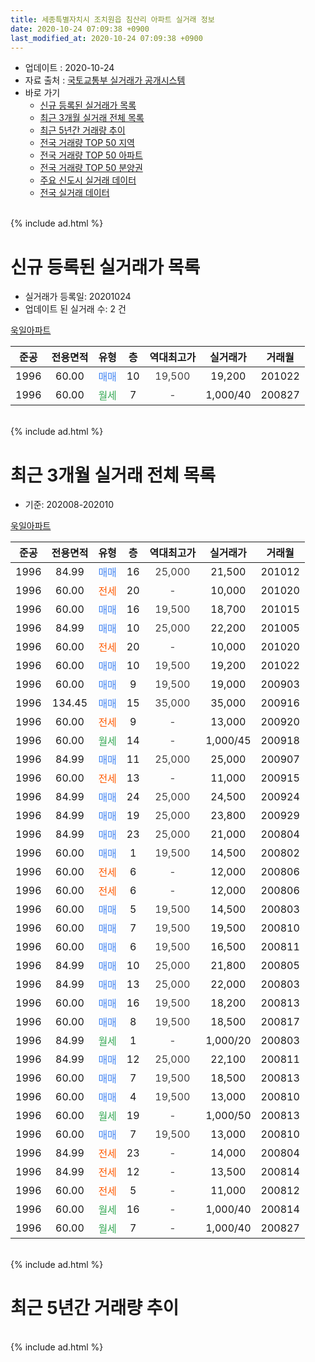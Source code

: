 ```yaml
---
title: 세종특별자치시 조치원읍 침산리 아파트 실거래 정보
date: 2020-10-24 07:09:38 +0900
last_modified_at: 2020-10-24 07:09:38 +0900
---
```


* 업데이트 : 2020-10-24
* 자료 출처 : [국토교통부 실거래가 공개시스템](http://rt.molit.go.kr)
* 바로 가기
    * [신규 등록된 실거래가 목록](#신규-등록된-실거래가-목록)
    * [최근 3개월 실거래 전체 목록](#최근-3개월-실거래-전체-목록)
    * [최근 5년간 거래량 추이](#최근-5년간-거래량-추이)
    * [전국 거래량 TOP 50 지역](https://inasie.github.io/apt-trade-info/최근-3개월-전국에서-가장-거래가-많이-발생한-지역)
    * [전국 거래량 TOP 50 아파트](https://inasie.github.io/apt-trade-info/최근-3개월-전국에서-가장-거래가-많이-발생한-아파트)
    * [전국 거래량 TOP 50 분양권](https://inasie.github.io/apt-trade-info/최근-3개월-전국에서-가장-거래가-많이-발생한-분양권)
    * [주요 신도시 실거래 데이터](https://inasie.github.io/apt-trade-info/주요-신도시)
    * [전국 실거래 데이터](https://inasie.github.io/apt-trade-info/전국)
<br>
{% include ad.html %}
<br>

# 신규 등록된 실거래가 목록
* 실거래가 등록일: 20201024
* 업데이트 된 실거래 수: 2 건


[욱일아파트](https://search.naver.com/search.naver?query=%EC%84%B8%EC%A2%85%ED%8A%B9%EB%B3%84%EC%9E%90%EC%B9%98%EC%8B%9C+%EC%A1%B0%EC%B9%98%EC%9B%90%EC%9D%8D+%EC%B9%A8%EC%82%B0%EB%A6%AC+%EC%9A%B1%EC%9D%BC%EC%95%84%ED%8C%8C%ED%8A%B8)

|준공|전용면적|유형|층|역대최고가|실거래가|거래월|
|:---:|:---:|:---:|:---:|:---:|:---:|:---:|
|1996|60.00|<span style="color:#4285f3">매매</span>|10|<span style="color:#444444">19,500</span>|19,200|201022|
|1996|60.00|<span style="color:#34a853">월세</span>|7|<span style="color:#444444">-</span>|1,000/40|200827|


<br>
{% include ad.html %}
<br>

# 최근 3개월 실거래 전체 목록
* 기준: 202008-202010


[욱일아파트](https://search.naver.com/search.naver?query=%EC%84%B8%EC%A2%85%ED%8A%B9%EB%B3%84%EC%9E%90%EC%B9%98%EC%8B%9C+%EC%A1%B0%EC%B9%98%EC%9B%90%EC%9D%8D+%EC%B9%A8%EC%82%B0%EB%A6%AC+%EC%9A%B1%EC%9D%BC%EC%95%84%ED%8C%8C%ED%8A%B8)

|준공|전용면적|유형|층|역대최고가|실거래가|거래월|
|:---:|:---:|:---:|:---:|:---:|:---:|:---:|
|1996|84.99|<span style="color:#4285f3">매매</span>|16|<span style="color:#444444">25,000</span>|21,500|201012|
|1996|60.00|<span style="color:#ff5a00">전세</span>|20|<span style="color:#444444">-</span>|10,000|201020|
|1996|60.00|<span style="color:#4285f3">매매</span>|16|<span style="color:#444444">19,500</span>|18,700|201015|
|1996|84.99|<span style="color:#4285f3">매매</span>|10|<span style="color:#444444">25,000</span>|22,200|201005|
|1996|60.00|<span style="color:#ff5a00">전세</span>|20|<span style="color:#444444">-</span>|10,000|201020|
|1996|60.00|<span style="color:#4285f3">매매</span>|10|<span style="color:#444444">19,500</span>|19,200|201022|
|1996|60.00|<span style="color:#4285f3">매매</span>|9|<span style="color:#444444">19,500</span>|19,000|200903|
|1996|134.45|<span style="color:#4285f3">매매</span>|15|<span style="color:#444444">35,000</span>|35,000|200916|
|1996|60.00|<span style="color:#ff5a00">전세</span>|9|<span style="color:#444444">-</span>|13,000|200920|
|1996|60.00|<span style="color:#34a853">월세</span>|14|<span style="color:#444444">-</span>|1,000/45|200918|
|1996|84.99|<span style="color:#4285f3">매매</span>|11|<span style="color:#444444">25,000</span>|25,000|200907|
|1996|60.00|<span style="color:#ff5a00">전세</span>|13|<span style="color:#444444">-</span>|11,000|200915|
|1996|84.99|<span style="color:#4285f3">매매</span>|24|<span style="color:#444444">25,000</span>|24,500|200924|
|1996|84.99|<span style="color:#4285f3">매매</span>|19|<span style="color:#444444">25,000</span>|23,800|200929|
|1996|84.99|<span style="color:#4285f3">매매</span>|23|<span style="color:#444444">25,000</span>|21,000|200804|
|1996|60.00|<span style="color:#4285f3">매매</span>|1|<span style="color:#444444">19,500</span>|14,500|200802|
|1996|60.00|<span style="color:#ff5a00">전세</span>|6|<span style="color:#444444">-</span>|12,000|200806|
|1996|60.00|<span style="color:#ff5a00">전세</span>|6|<span style="color:#444444">-</span>|12,000|200806|
|1996|60.00|<span style="color:#4285f3">매매</span>|5|<span style="color:#444444">19,500</span>|14,500|200803|
|1996|60.00|<span style="color:#4285f3">매매</span>|7|<span style="color:#444444">19,500</span>|19,500|200810|
|1996|60.00|<span style="color:#4285f3">매매</span>|6|<span style="color:#444444">19,500</span>|16,500|200811|
|1996|84.99|<span style="color:#4285f3">매매</span>|10|<span style="color:#444444">25,000</span>|21,800|200805|
|1996|84.99|<span style="color:#4285f3">매매</span>|13|<span style="color:#444444">25,000</span>|22,000|200803|
|1996|60.00|<span style="color:#4285f3">매매</span>|16|<span style="color:#444444">19,500</span>|18,200|200813|
|1996|60.00|<span style="color:#4285f3">매매</span>|8|<span style="color:#444444">19,500</span>|18,500|200817|
|1996|84.99|<span style="color:#34a853">월세</span>|1|<span style="color:#444444">-</span>|1,000/20|200803|
|1996|84.99|<span style="color:#4285f3">매매</span>|12|<span style="color:#444444">25,000</span>|22,100|200811|
|1996|60.00|<span style="color:#4285f3">매매</span>|7|<span style="color:#444444">19,500</span>|18,500|200813|
|1996|60.00|<span style="color:#4285f3">매매</span>|4|<span style="color:#444444">19,500</span>|13,000|200810|
|1996|60.00|<span style="color:#34a853">월세</span>|19|<span style="color:#444444">-</span>|1,000/50|200813|
|1996|60.00|<span style="color:#4285f3">매매</span>|7|<span style="color:#444444">19,500</span>|13,000|200810|
|1996|84.99|<span style="color:#ff5a00">전세</span>|23|<span style="color:#444444">-</span>|14,000|200804|
|1996|84.99|<span style="color:#ff5a00">전세</span>|12|<span style="color:#444444">-</span>|13,500|200814|
|1996|60.00|<span style="color:#ff5a00">전세</span>|5|<span style="color:#444444">-</span>|11,000|200812|
|1996|60.00|<span style="color:#34a853">월세</span>|16|<span style="color:#444444">-</span>|1,000/40|200814|
|1996|60.00|<span style="color:#34a853">월세</span>|7|<span style="color:#444444">-</span>|1,000/40|200827|


<br>
{% include ad.html %}
<br>

# 최근 5년간 거래량 추이


<div style="width:100%;">
    <canvas id="deal_progress" height="200"></canvas>
</div>

<script>
new Chart(document.getElementById("deal_progress"), {
    type: 'line',
    data: {
        labels: ['201510','201511','201512','201601','201602','201603','201604','201605','201606','201607','201608','201609','201610','201611','201612','201701','201702','201703','201704','201705','201706','201707','201708','201709','201710','201711','201712','201801','201802','201803','201804','201805','201806','201807','201808','201809','201810','201811','201812','201901','201902','201903','201904','201905','201906','201907','201908','201909','201910','201911','201912','202001','202002','202003','202004','202005','202006','202007','202008','202009','202010'],
        datasets: [{
            label: '매매',
            pointRadius: 1,
            data: [2, 5, 3, 9, 3, 6, 8, 7, 10, 8, 9, 7, 18, 5, 7, 4, 8, 9, 15, 10, 6, 5, 4, 9, 2, 11, 5, 6, 9, 11, 7, 4, 8, 2, 3, 9, 9, 2, 5, 9, 9, 9, 8, 6, 5, 2, 7, 4, 10, 8, 5, 8, 9, 12, 8, 6, 52, 27, 13, 5, 4],
            borderColor: "rgba(255, 201, 14, 1)",
            backgroundColor: "rgba(255, 201, 14, 0.5)",
            fill: false,
            lineTension: 0
        },{
            label: '전월세',
            pointRadius: 1,
            data: [1, 4, 3, 5, 3, 5, 4, 3, 3, 6, 5, 3, 5, 1, 5, 1, 2, 4, 2, 1, 6, 4, 7, 4, 5, 4, 5, 5, 7, 7, 4, 3, 4, 6, 4, 4, 3, 5, 3, 2, 4, 1, 0, 6, 1, 3, 3, 4, 6, 3, 4, 2, 6, 4, 5, 2, 11, 9, 9, 3, 2],
            borderColor: "rgba(0, 141, 185, 1)",
            backgroundColor: "rgba(0, 141, 185, 0.5)",
            fill: false,
            lineTension: 0
        }
        ]
    },
    options: {
        responsive: true,
        title: {
            display: false
        },
        tooltips: {
            mode: 'index',
            intersect: false
        },
        hover: {
            mode: 'nearest',
            intersect: true
        },
        scales: {
            xAxes: [{
                display: true,
                scaleLabel: {
                    display: true,
                    labelString: '년/월'
                }
            }],
            yAxes: [{
                display: true,
                ticks: {
                    suggestedMin: 0,
                },
                scaleLabel: {
                    display: true,
                    labelString: '실거래 수'
                }
            }]
        }
    }
});

</script>


<br>
{% include ad.html %}
<br>

